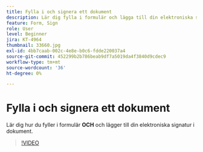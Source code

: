 ```yaml
---
title: Fylla i och signera ett dokument
description: Lär dig fylla i formulär och lägga till din elektroniska signatur i dokument
feature: Form, Sign
role: User
level: Beginner
jira: KT-4964
thumbnail: 33660.jpg
exl-id: 4bb7caab-002c-4e8e-b0c6-fdde220037a4
source-git-commit: 452299b2b786beab9df7a5019da4f3840d9cdec9
workflow-type: tm+mt
source-wordcount: '36'
ht-degree: 0%

---
```


# Fylla i och signera ett dokument

Lär dig hur du fyller i formulär **OCH** och lägger till din elektroniska signatur i dokument.

>[!VIDEO](https://video.tv.adobe.com/v/33660?quality=12&learn=on&hidetitle=true)
